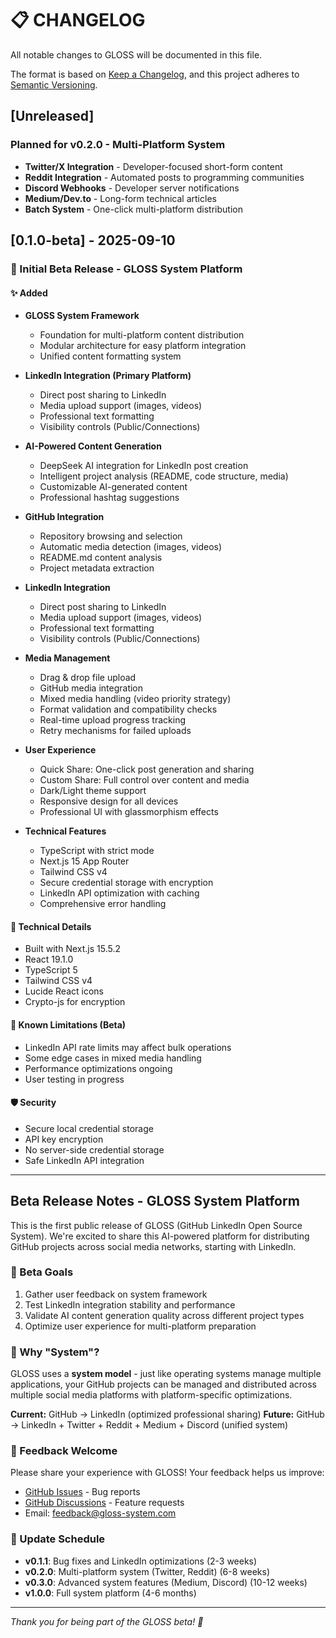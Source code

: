 # 📋 CHANGELOG

All notable changes to GLOSS will be documented in this file.

The format is based on [Keep a Changelog](https://keepachangelog.com/en/1.0.0/),
and this project adheres to [Semantic Versioning](https://semver.org/spec/v2.0.0.html).

## [Unreleased]

### Planned for v0.2.0 - Multi-Platform System

- **Twitter/X Integration** - Developer-focused short-form content
- **Reddit Integration** - Automated posts to programming communities
- **Discord Webhooks** - Developer server notifications
- **Medium/Dev.to** - Long-form technical articles
- **Batch System** - One-click multi-platform distribution

## [0.1.0-beta] - 2025-09-10

### 🚀 Initial Beta Release - GLOSS System Platform

#### ✨ Added

- **GLOSS System Framework**

  - Foundation for multi-platform content distribution
  - Modular architecture for easy platform integration
  - Unified content formatting system

- **LinkedIn Integration (Primary Platform)**

  - Direct post sharing to LinkedIn
  - Media upload support (images, videos)
  - Professional text formatting
  - Visibility controls (Public/Connections)

- **AI-Powered Content Generation**

  - DeepSeek AI integration for LinkedIn post creation
  - Intelligent project analysis (README, code structure, media)
  - Customizable AI-generated content
  - Professional hashtag suggestions

- **GitHub Integration**

  - Repository browsing and selection
  - Automatic media detection (images, videos)
  - README.md content analysis
  - Project metadata extraction

- **LinkedIn Integration**

  - Direct post sharing to LinkedIn
  - Media upload support (images, videos)
  - Professional text formatting
  - Visibility controls (Public/Connections)

- **Media Management**

  - Drag & drop file upload
  - GitHub media integration
  - Mixed media handling (video priority strategy)
  - Format validation and compatibility checks
  - Real-time upload progress tracking
  - Retry mechanisms for failed uploads

- **User Experience**

  - Quick Share: One-click post generation and sharing
  - Custom Share: Full control over content and media
  - Dark/Light theme support
  - Responsive design for all devices
  - Professional UI with glassmorphism effects

- **Technical Features**
  - TypeScript with strict mode
  - Next.js 15 App Router
  - Tailwind CSS v4
  - Secure credential storage with encryption
  - LinkedIn API optimization with caching
  - Comprehensive error handling

#### 🔧 Technical Details

- Built with Next.js 15.5.2
- React 19.1.0
- TypeScript 5
- Tailwind CSS v4
- Lucide React icons
- Crypto-js for encryption

#### 🚧 Known Limitations (Beta)

- LinkedIn API rate limits may affect bulk operations
- Some edge cases in mixed media handling
- Performance optimizations ongoing
- User testing in progress

#### 🛡️ Security

- Secure local credential storage
- API key encryption
- No server-side credential storage
- Safe LinkedIn API integration

---

## Beta Release Notes - GLOSS System Platform

This is the first public release of GLOSS (GitHub LinkedIn Open Source System). We're excited to share this AI-powered platform for distributing GitHub projects across social media networks, starting with LinkedIn.

### 🎯 Beta Goals

1. Gather user feedback on system framework
2. Test LinkedIn integration stability and performance
3. Validate AI content generation quality across different project types
4. Optimize user experience for multi-platform preparation

### 🌟 Why "System"?

GLOSS uses a **system model** - just like operating systems manage multiple applications, your GitHub projects can be managed and distributed across multiple social media platforms with platform-specific optimizations.

**Current:** GitHub → LinkedIn (optimized professional sharing)
**Future:** GitHub → LinkedIn + Twitter + Reddit + Medium + Discord (unified system)

### 📝 Feedback Welcome

Please share your experience with GLOSS! Your feedback helps us improve:

- [GitHub Issues](https://github.com/your-username/gloss/issues) - Bug reports
- [GitHub Discussions](https://github.com/your-username/gloss/discussions) - Feature requests
- Email: feedback@gloss-system.com

### 🔄 Update Schedule

- **v0.1.1**: Bug fixes and LinkedIn optimizations (2-3 weeks)
- **v0.2.0**: Multi-platform system (Twitter, Reddit) (6-8 weeks)
- **v0.3.0**: Advanced system features (Medium, Discord) (10-12 weeks)
- **v1.0.0**: Full system platform (4-6 months)

---

_Thank you for being part of the GLOSS beta! 🌟_
